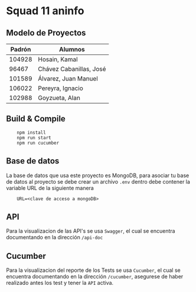 # Squad 11 aninfo

## Modelo de Proyectos

| Padrón | Alumnos                 |
|--------|-------------------------|
| 104928 | Hosain, Kamal           |
|  96467 | Chávez Cabanillas, José |
| 101589 | Álvarez, Juan Manuel    |
| 106022 | Pereyra, Ignacio        |
| 102988 | Goyzueta, Alan          |

## Build & Compile

``` 
    npm install
    npm run start
    npm run cucumber
```

## Base de datos

La base de datos que usa este proyecto es MongoDB, para asociar tu base de datos al proyecto se debe crear un archivo `.env` dentro debe contener la variable URL de la siguiente manera 

```
    URL=<clave de acceso a mongoDB>
```

## API

Para la visualizacion de las API's se usa `Swagger`, el cual se encuentra documentando en la dirección `/api-doc`

## Cucumber
Para la visualizacion del reporte de los Tests se usa `Cucumber`, el cual se encuentra documentando en la dirección `/cucumber`, asegurese de haber realizado antes los test y tener la `API` activa.
